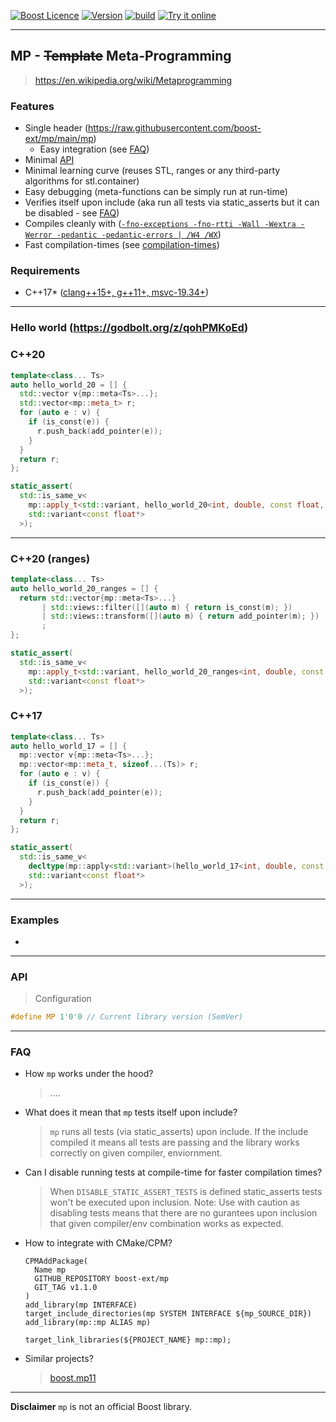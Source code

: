 <a href="http://www.boost.org/LICENSE_1_0.txt" target="_blank">![Boost Licence](http://img.shields.io/badge/license-boost-blue.svg)</a>
<a href="https://github.com/boost-ext/mp/releases" target="_blank">![Version](https://badge.fury.io/gh/boost-ext%2Fmp.svg)</a>
<a href="https://godbolt.org/z/K1Kr1Gz89">![build](https://img.shields.io/badge/build-blue.svg)</a>
<a href="https://godbolt.org/z/Y756ax4cq">![Try it online](https://img.shields.io/badge/try%20it-online-blue.svg)</a>

---------------------------------------

## MP - ~~Template~~ Meta-Programming

> https://en.wikipedia.org/wiki/Metaprogramming

### Features

- Single header (https://raw.githubusercontent.com/boost-ext/mp/main/mp)
    - Easy integration (see [FAQ](#faq))
- Minimal [API](#api)
- Minimal learning curve (reuses STL, ranges or any third-party algorithms for stl.container)
- Easy debugging (meta-functions can be simply run at run-time)
- Verifies itself upon include (aka run all tests via static_asserts but it can be disabled - see [FAQ](#faq))
- Compiles cleanly with ([`-fno-exceptions -fno-rtti -Wall -Wextra -Werror -pedantic -pedantic-errors | /W4 /WX`](https://godbolt.org/z/M747ocGfx))
- Fast compilation-times (see [compilation-times](#comp))

### Requirements

- C++17* ([clang++15+, g++11+, msvc-19.34+](https://godbolt.org/z/6Tzjx79vK))

---

### Hello world (https://godbolt.org/z/qohPMKoEd)

### C++20

```cpp
template<class... Ts>
auto hello_world_20 = [] {
  std::vector v{mp::meta<Ts>...};
  std::vector<mp::meta_t> r;
  for (auto e : v) {
    if (is_const(e)) {
      r.push_back(add_pointer(e));
    }
  }
  return r;
};
```

```cpp
static_assert(
  std::is_same_v<
    mp::apply_t<std::variant, hello_world_20<int, double, const float, short>>,
    std::variant<const float*>
  >);
```

---

### C++20 (ranges)

```cpp
template<class... Ts>
auto hello_world_20_ranges = [] {
  return std::vector{mp::meta<Ts>...}
       | std::views::filter([](auto m) { return is_const(m); })
       | std::views::transform([](auto m) { return add_pointer(m); })
       ;
};
```

```cpp
static_assert(
  std::is_same_v<
    mp::apply_t<std::variant, hello_world_20_ranges<int, double, const float, short>>,
    std::variant<const float*>
  >);
```

### C++17

```cpp
template<class... Ts>
auto hello_world_17 = [] {
  mp::vector v{mp::meta<Ts>...};
  mp::vector<mp::meta_t, sizeof...(Ts)> r;
  for (auto e : v) {
    if (is_const(e)) {
      r.push_back(add_pointer(e));
    }
  }
  return r;
};
```

```cpp
static_assert(
  std::is_same_v<
    decltype(mp::apply<std::variant>(hello_world_17<int, double, const float, short>)),
    std::variant<const float*>
  >);
```

---

### Examples

-

---

### API

> Configuration

```cpp
#define MP 1'0'0 // Current library version (SemVer)
```
---

### FAQ

- How `mp` works under the hood?

    > ....

- What does it mean that `mp` tests itself upon include?

    > `mp` runs all tests (via static_asserts) upon include. If the include compiled it means all tests are passing and the library works correctly on given compiler, enviornment.

- Can I disable running tests at compile-time for faster compilation times?

    > When `DISABLE_STATIC_ASSERT_TESTS` is defined static_asserts tests won't be executed upon inclusion.
    Note: Use with caution as disabling tests means that there are no gurantees upon inclusion that given compiler/env combination works as expected.

- How to integrate with CMake/CPM?

    ```
    CPMAddPackage(
      Name mp
      GITHUB_REPOSITORY boost-ext/mp
      GIT_TAG v1.1.0
    )
    add_library(mp INTERFACE)
    target_include_directories(mp SYSTEM INTERFACE ${mp_SOURCE_DIR})
    add_library(mp::mp ALIAS mp)
    ```

    ```
    target_link_libraries(${PROJECT_NAME} mp::mp);
    ```

- Similar projects?
    > [boost.mp11](https://github.com/boostorg/mp11)

---

**Disclaimer** `mp` is not an official Boost library.
